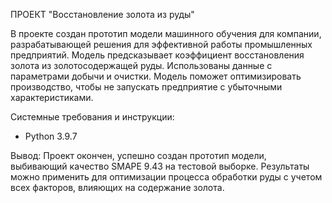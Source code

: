 ПРОЕКТ "Восстановление золота из руды"

В проекте создан прототип модели машинного обучения для компании, разрабатывающей решения для эффективной работы промышленных предприятий.
Модель предсказывает коэффициент восстановления золота из золотосодержащей руды. Использованы данные с параметрами добычи и очистки.
Модель поможет оптимизировать производство, чтобы не запускать предприятие с убыточными характеристиками.

Системные требования и инструкции:
- Python 3.9.7

Вывод: Проект окончен, успешно создан прототип модели, выбивающий качество SMAPE 9.43 на тестовой выборке. Результаты можно применить для оптимизации процесса обработки руды с учетом всех факторов, влияющих на содержание золота.
